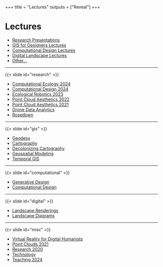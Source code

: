 +++
title = "Lectures"
outputs = ["Reveal"]
+++

# Lectures

* [Research Presentations](#/research)
* [GIS for Designers Lectures](#/gis)
* [Computational Design Lectures](#/computational)
* [Digital Landscape Lectures](#/digital)
* [Other...](#/misc)

---

{{< slide id="research" >}}

* [<i class="ms ms-txt"></i> Computational Ecology 2024](/lectures/computational-ecology-2024/)
* [<i class="ms ms-txt"></i> Computational Design 2024](/lectures/computational-design-2024/)
* [<i class="ms ms-txt"></i> Ecological Robotics 2023](/lectures/ecological-robotics-2023/)
* [<i class="ms ms-txt"></i> Point Cloud Aesthetics 2022](/lectures/point-cloud-aesthetics-2022/)
* [<i class="ms ms-txt"></i> Point Cloud Aesthetics 2021](/lectures/point-cloud-aesthetics-2021/)
* [<i class="ms ms-txt"></i> Drone Data Analytics](/lectures/drone-data-analytics/)
* [<i class="ms ms-txt"></i> Rosedown](/lectures/rosedown/)

---
{{< slide id="gis" >}}

* [<i class="ms ms-txt"></i> Geodesy](/lectures/geodesy/)
* [<i class="ms ms-txt"></i> Cartography](/lectures/cartography/)
* [<i class="ms ms-txt"></i> Decolonizing Cartography](/lectures/decolonizing-cartography/)
* [<i class="ms ms-txt"></i> Geospatial Modeling](/lectures/geospatial-modeling/)
* [<i class="ms ms-txt"></i> Temporal GIS](/lectures/temporal-gis/)

---

{{< slide id="computational" >}}
* [<i class="ms ms-txt"></i> Generative Design](/lectures/generative-design/)
* [<i class="ms ms-txt"></i> Computational Design](/lectures/computational-design/)

---

{{< slide id="digital" >}}

* [<i class="ms ms-txt"></i> Landscape Renderings](/lectures/landscape-renderings/)
* [<i class="ms ms-txt"></i> Landscape Diagrams](/lectures/landscape-diagrams/)

---

{{< slide id="misc" >}}

* [<i class="ms ms-txt"></i> Virtual Reality for Digital Humanists](/lectures/vr/)
* [<i class="ms ms-txt"></i> Point Clouds 2021](/lectures/point-clouds-2021/)
* [<i class="ms ms-txt"></i> Research 2020](/lectures/research-2020/)
* [<i class="ms ms-txt"></i> Technology](/lectures/technology/)
* [<i class="ms ms-txt"></i> Teaching 2024](/lectures/teaching-2024/)

